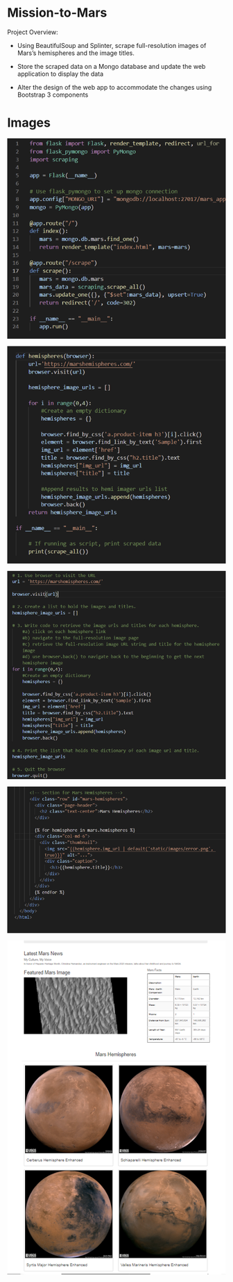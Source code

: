 # Mission-to-Mars

Project Overview: 

 - Using BeautifulSoup and Splinter, scrape full-resolution images of Mars’s hemispheres and the image titles.

 - Store the scraped data on a Mongo database and update the web application to display the data

 - Alter the design of the web app to accommodate the changes using Bootstrap 3 components

# Images

!["App.py File"](Resources/app_py.png)


!["Scraping.py File"](Resources/Scraping.png)


!["MIssion_to_Mars_Challenge.py File"](Resources/Mission_to_Mars_Code.png)


!["Index.html File"](Resources/index_html.png)


!["Scraped Web Page"](Resources/Web.png)


